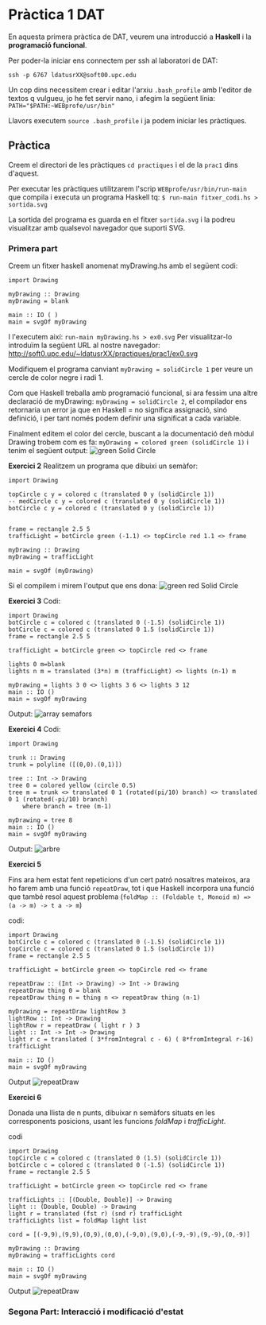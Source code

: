 # Pràctica 1 DAT

En aquesta primera pràctica de DAT, veurem una introducció a **Haskell** i la **programació funcional**.

Per poder-la iniciar ens connectem per ssh al laboratori de DAT:

`ssh -p 6767 ldatusrXX@soft00.upc.edu`

Un cop dins necessitem crear i editar l'arxiu `.bash_profile` amb l'editor de textos q vulgueu, jo he fet servir nano, i afegim la següent línia: `PATH="$PATH:~WEBprofe/usr/bin"`

Llavors executem `source .bash_profile` i ja podem iniciar les pràctiques.

## Pràctica

Creem el directori de les pràctiques `cd practiques` i el de la `prac1` dins d'aquest.

Per executar les pràctiques utilitzarem l'scrip `WEBprofe/usr/bin/run-main` que compila i executa un programa Haskell tq:
`$ run-main fitxer_codi.hs > sortida.svg`

La sortida del programa es guarda en el fitxer `sortida.svg` i la podreu visualitzar amb qualsevol navegador que suporti SVG.

### Primera part

Creem un fitxer haskell anomenat myDrawing.hs amb el següent codi:
```
import Drawing

myDrawing :: Drawing
myDrawing = blank

main :: IO ( )
main = svgOf myDrawing
```

I l'executem així: `run-main myDrawing.hs > ex0.svg`
Per visualitzar-lo introduïm la següent URL al nostre navegador: http://soft0.upc.edu/~ldatusrXX/practiques/prac1/ex0.svg

Modifiquem el programa canviant `myDrawing = solidCircle 1` per veure un cercle de color negre i radi 1.

Com que Haskell treballa amb programació funcional, si ara fessim una altre declaració de myDrawing: `myDrawing = solidCircle 2`, el compilador ens retornaria un error ja que en Haskell = no significa assignació, sinó definició, i per tant només podem definir una significat a cada variable.

Finalment editem el color del cercle, buscant a la documentació deñ mòdul Drawing trobem com es fa:
`myDrawing = colored green (solidCircle 1)` i tenim el següent output:
![green Solid Circle](https://github.com/akaKush/DAT_UPC/blob/main/P1/images/Captura%20de%20Pantalla%202021-03-16%20a%20les%2012.21.46.png)


**Exercici 2**
Realitzem un programa que dibuixi un semàfor:
```
import Drawing

topCircle c y = colored c (translated 0 y (solidCircle 1))
-- medCircle c y = colored c (translated 0 y (solidCircle 1))
botCircle c y = colored c (translated 0 y (solidCircle 1))


frame = rectangle 2.5 5
trafficLight = botCircle green (-1.1) <> topCircle red 1.1 <> frame

myDrawing :: Drawing
myDrawing = trafficLight

main = svgOf (myDrawing)
```

Si el compilem i mirem l'output que ens dona:
![green red Solid Circle](https://github.com/akaKush/DAT_UPC/blob/main/P1/images/Captura%20de%20Pantalla%202021-03-16%20a%20les%2012.46.06.png)


**Exercici 3**
Codi:
```
import Drawing
botCircle c = colored c (translated 0 (-1.5) (solidCircle 1))
botCircle c = colored c (translated 0 1.5 (solidCircle 1))
frame = rectangle 2.5 5

trafficLight = botCircle green <> topCircle red <> frame

lights 0 m=blank
lights n m = translated (3*n) m (trafficLight) <> lights (n-1) m

myDrawing = lights 3 0 <> lights 3 6 <> lights 3 12
main :: IO ()
main = svgOf myDrawing
```

Output:
![array semafors](https://github.com/akaKush/DAT_UPC/blob/main/P1/images/Captura%20de%20Pantalla%202021-03-16%20a%20les%2012.46.23.png)


**Exercici 4**
Codi:
```
import Drawing

trunk :: Drawing
trunk = polyline ([(0,0).(0,1)])

tree :: Int -> Drawing
tree 0 = colored yellow (circle 0.5)
tree m = trunk <> translated 0 1 (rotated(pi/10) branch) <> translated 0 1 (rotated(-pi/10) branch)
    where branch = tree (m-1)

myDrawing = tree 8
main :: IO ()
main = svgOf myDrawing
```

Output:
![arbre](https://github.com/akaKush/DAT_UPC/blob/main/P1/images/Captura%20de%20Pantalla%202021-03-16%20a%20les%2012.50.45.png)

**Exercici 5**

Fins ara hem estat fent repeticions d'un cert patró nosaltres mateixos, ara ho farem amb una funció `repeatDraw`, tot i que Haskell incorpora una funció que també resol aquest problema (`foldMap :: (Foldable t, Monoid m) => (a -> m) -> t a -> m`)

codi:
```
import Drawing
botCircle c = colored c (translated 0 (-1.5) (solidCircle 1))
topCircle c = colored c (translated 0 1.5 (solidCircle 1))
frame = rectangle 2.5 5

trafficLight = botCircle green <> topCircle red <> frame

repeatDraw :: (Int -> Drawing) -> Int -> Drawing
repeatDraw thing 0 = blank
repeatDraw thing n = thing n <> repeatDraw thing (n-1)

myDrawing = repeatDraw lightRow 3
lightRow :: Int -> Drawing
lightRow r = repeatDraw ( light r ) 3
light :: Int -> Int -> Drawing
light r c = translated ( 3*fromIntegral c - 6) ( 8*fromIntegral r-16) trafficLight

main :: IO ()
main = svgOf myDrawing
```

Output
![repeatDraw](https://github.com/akaKush/DAT_UPC/blob/main/P1/images/Captura%20de%20Pantalla%202021-03-16%20a%20les%2013.01.22.png)


**Exercici 6**

Donada una llista de n punts, dibuixar n semàfors situats en les corresponents posicions, usant les funcions *foldMap* i *trafficLight*.

codi
```
import Drawing
topCircle c = colored c (translated 0 (1.5) (solidCircle 1))
botCircle c = colored c (translated 0 (-1.5) (solidCircle 1))
frame = rectangle 2.5 5

trafficLight = botCircle green <> topCircle red <> frame

trafficLights :: [(Double, Double)] -> Drawing
light :: (Double, Double) -> Drawing
light r = translated (fst r) (snd r) trafficLight
trafficLights list = foldMap light list

cord = [(-9,9),(9,9),(0,9),(0,0),(-9,0),(9,0),(-9,-9),(9,-9),(0,-9)]

myDrawing :: Drawing
myDrawing = trafficLights cord

main :: IO ()
main = svgOf myDrawing
```
Output
![repeatDraw](https://github.com/akaKush/DAT_UPC/blob/main/P1/images/Captura%20de%20Pantalla%202021-03-16%20a%20les%2014.12.42.png)



### Segona Part: Interacció i modificació d'estat

